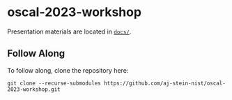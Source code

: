 # oscal-2023-workshop

Presentation materials are located in [`docs/`](./docs).

## Follow Along

To follow along, clone the repository here:

```
git clone --recurse-submodules https://github.com/aj-stein-nist/oscal-2023-workshop.git
```
